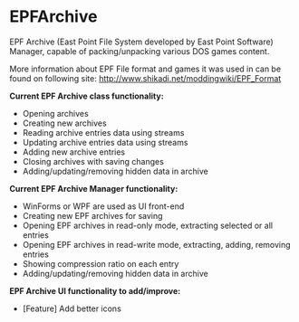 # EPFArchive
EPF Archive (East Point File System developed by East Point Software) Manager, capable of packing/unpacking various DOS games content.

More information about EPF File format and games it was used in can be found on following site:
http://www.shikadi.net/moddingwiki/EPF_Format

**Current EPF Archive class functionality:**
- Opening archives
- Creating new archives
- Reading archive entries data using streams
- Updating archive entries data using streams
- Adding new archive entries
- Closing archives with saving changes
- Adding/updating/removing hidden data in archive

**Current EPF Archive Manager functionality:**
- WinForms or WPF are used as UI front-end
- Creating new EPF archives for saving
- Opening EPF archives in read-only mode, extracting selected or all entries
- Opening EPF archives in read-write mode, extracting, adding, removing entries
- Showing compression ratio on each entry
- Adding/updating/removing hidden data in archive

**EPF Archive UI functionality to add/improve:**
- [Feature] Add better icons
